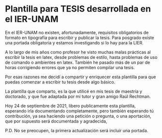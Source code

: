 # Plantilla para TESIS desarrollada en el IER-UNAM


En el IER-UNAM no existen, afortunadamente, requisitos obligatorios
de formato en tipografía para escribir y publicar la tesis. Para posgrado existe una portada obligatoria y estamos investigando si lo hay para la LIER.

A lo largo de mis años como profesor he visto muchas malas
prácticas al escribir la tesis en latex, desde problemas de
estilo, hasta problemas de uso de comando o ambientes en latex.
También he pasado más de un par de horas corrigiendo errores
que ya no permiten compilar una tesis.

Por esas razones me decidí a compartir y enriquecer esta plantilla
para que puedas comenzar a escribir tu tesis desde algo básico.

La plantilla que comparto, es la que utilicé en mis tesis de
maestría y doctorado, y que fue adaptada por mi tutor y gran
amigo Raúl Rechtman.

Hoy 24 de septiembre de 2021, libero publicamente  esta plantilla,
esperando irla documentando completamente, pero también esperando
tú contribución, ya sea haciendo una petición o pregunta, o una
aportación, que por supuesto será documentada y agradecida,

P.D. No se preocupen, la primera actualización será incluir una portada.
